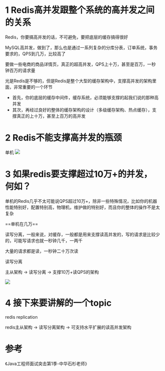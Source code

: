
# 1 Redis高并发跟整个系统的高并发之间的关系
Redis，你要搞高并发的话，不可避免，要把底层的缓存搞得很好

MySQL高并发，做到了，那么也是通过一系列复杂的分库分表，订单系统，事务要求的，QPS到几万，比较高了

要做一些电商的商品详情页，真正的超高并发，QPS上十万，甚至是百万，一秒钟百万的请求量

光是Redis是不够的，但是Redis是整个大型的缓存架构中，支撑高并发的架构里面，非常重要的一个环节

- 首先，你的底层的缓存中间件，缓存系统，必须能够支撑的起我们说的那种高并发
- 其次，再经过良好的整体的缓存架构的设计（多级缓存架构、热点缓存），支撑真正的上十万，甚至上百万的高并发

# 2 Redis不能支撑高并发的瓶颈
单机
![](https://img-blog.csdnimg.cn/20190506220559684.png?x-oss-process=image/watermark,type_ZmFuZ3poZW5naGVpdGk,shadow_10,text_aHR0cHM6Ly9ibG9nLmNzZG4ubmV0L3FxXzMzNTg5NTEw,size_16,color_FFFFFF,t_70)

# 3 如果redis要支撑超过10万+的并发，何如？
单机的Redis几乎不太可能说QPS超过10万+，除非一些特殊情况，比如你的机器性能特别好，配置特别高，物理机，维护做的特别好，而且你的整体的操作不是太复杂

==单机在几万==

读写分离，一般来说，对缓存，一般都是用来支撑读高并发的，写的请求是比较少的，可能写请求也就一秒钟几千，一两千

大量的请求都是读，一秒钟二十万次读

读写分离

主从架构 -> 读写分离 -> 支撑10万+读QPS的架构

![](https://img-blog.csdnimg.cn/20190506220626223.png?x-oss-process=image/watermark,type_ZmFuZ3poZW5naGVpdGk,shadow_10,text_aHR0cHM6Ly9ibG9nLmNzZG4ubmV0L3FxXzMzNTg5NTEw,size_16,color_FFFFFF,t_70)

# 4 接下来要讲解的一个topic
redis replication

redis主从架构 -> 读写分离架构 -> 可支持水平扩展的读高并发架构

# 参考
《Java工程师面试突击第1季-中华石杉老师》

